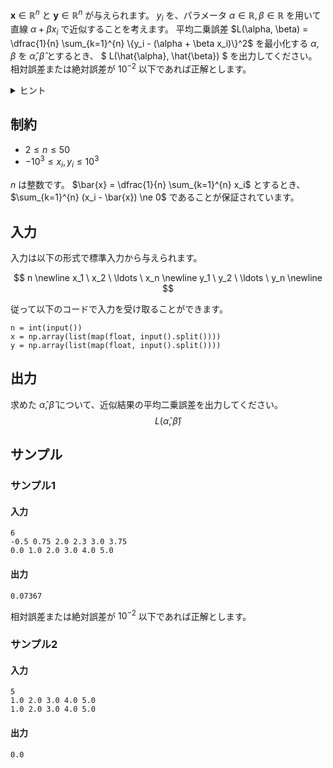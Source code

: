 $\boldsymbol{x} \in \mathbb{R}^n$ と $\boldsymbol{y} \in \mathbb{R}^n$ が与えられます。
$y_i$ を、パラメータ $\alpha \in \mathbb{R}, \beta \in \mathbb{R}$ を用いて直線 $\alpha + \beta x_i$ で近似することを考えます。
平均二乗誤差 $L(\alpha, \beta) = \dfrac{1}{n} \sum_{k=1}^{n} \{y_i - (\alpha + \beta x_i)\}^2$ を最小化する $\alpha, \beta$ を $\hat{\alpha}, \hat{\beta}$ とするとき、
$ L(\hat{\alpha}, \hat{\beta}) $ を出力してください。
相対誤差または絶対誤差が $10^{-2}$ 以下であれば正解とします。

<details>
<summary>ヒント</summary>

勾配降下法だと時間がかかるので、$\alpha, \beta$ について$L(\alpha, \beta)$ を偏微分して、それぞれの偏微分が0になるような $\alpha, \beta$ を求めましょう。

</details>

## 制約

- $2 \leq n \leq 50$
- $-10^3 \leq x_i, y_i \leq 10^3$

$n$ は整数です。
$\bar{x} = \dfrac{1}{n} \sum_{k=1}^{n} x_i$ とするとき、
$\sum_{k=1}^{n} (x_i - \bar{x}) \ne 0$ であることが保証されています。

## 入力
入力は以下の形式で標準入力から与えられます。

$$
n
\newline
x_1 \ x_2 \ \ldots \ x_n
\newline
y_1 \ y_2 \ \ldots \ y_n
\newline
$$

従って以下のコードで入力を受け取ることができます。
```python3
n = int(input())
x = np.array(list(map(float, input().split())))
y = np.array(list(map(float, input().split())))
```


## 出力

求めた $\hat{\alpha}, \hat{\beta}$ について、近似結果の平均二乗誤差を出力してください。
$$
L(\hat{\alpha}, \hat{\beta})
$$

## サンプル



### サンプル1

#### 入力
```plaintext
6
-0.5 0.75 2.0 2.3 3.0 3.75
0.0 1.0 2.0 3.0 4.0 5.0

```

#### 出力
```plaintext
0.07367
```
相対誤差または絶対誤差が $10^{-2}$ 以下であれば正解とします。

### サンプル2

#### 入力
```plaintext
5
1.0 2.0 3.0 4.0 5.0
1.0 2.0 3.0 4.0 5.0
```

#### 出力
```plaintext
0.0
```
